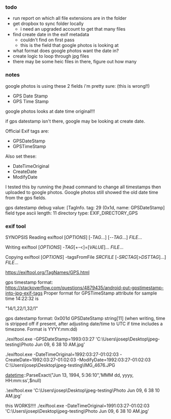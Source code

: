 ### todo
* run report on which all file extensions are in the folder
* get dropbox to sync folder locally
    * i need an upgraded account to get that many files
* find create date in the exif metadata
    * couldn't find on first pass
    * this is the field that google photos is looking at
* what format does google photos want the date in?
* create logic to loop through jpg files
* there may be some heic files in there, figure out how many

### notes
google photos is using these 2 fields i'm pretty sure: (this is wrong!!)
* GPS Date Stamp
* GPS Time Stamp

google photos looks at date time original!!!

if gps datestamp isn't there, google may be looking at create date.

Official Exif tags are:
* GPSDateStamp
* GPSTimeStamp

Also set these:
* DateTimeOriginal
* CreateDate
* ModifyDate

I tested this by running the jhead command to change all timestamps then uploaded to google photos. Google photos still showed the old date time from the gps fields.


gps datestamp debug value:
[TagInfo. tag: 29 (0x1d, name: GPSDateStamp]
field type ascii
length: 11
directory type: EXIF_DIRECTORY_GPS


### exif tool
SYNOPSIS
  Reading
    exiftool [*OPTIONS*] [-*TAG*...] [--*TAG*...] *FILE*...

  Writing
    exiftool [*OPTIONS*] -*TAG*[+-<]=[*VALUE*]... *FILE*...

  Copying
    exiftool [*OPTIONS*] -tagsFromFile *SRCFILE* [-*SRCTAG*[>*DSTTAG*]...]
    *FILE*...

https://exiftool.org/TagNames/GPS.html

gps timestamp format:
https://stackoverflow.com/questions/4879435/android-put-gpstimestamp-into-jpg-exif-tags
Proper format for GPSTimeStamp attribute for sample time 14:22:32 is

"14/1,22/1,32/1"

gps datestamp format:
0x001d	GPSDateStamp	string[11]	(when writing, time is stripped off if present, after adjusting date/time to UTC if time includes a timezone. Format is YYYY:mm:dd)

./exiftool.exe -GPSDateStamp=1993:03:27 'C:\Users\josep\Desktop\jpeg-testing\Photo Jun 09, 6 38 10 AM.jpg'


./exiftool.exe -DateTimeOriginal=1992:03:27-01:02:03 -CreateDate=1992:03:27-01:02:03 -ModifyDate=1992:03:27-01:02:03 C:\Users\josep\Desktop\jpeg-testing\IMG_4676.JPG

[datetime]::ParseExact("20181010134412",'yyyyMMddHHmmss',$null)
[datetime]::ParseExact("Jun 13, 1994, 5:36:10",'MMM dd, yyyy, HH:mm:ss',$null)


[datetimeoffset]::FromUnixTimeMilliseconds(771528970000).DateTime


 .\exiftool.exe  'C:\Users\josep\Desktop\jpeg-testing\Photo Jun 09, 6 38 10 AM.jpg'

this WORKS!!!!
./exiftool.exe -DateTimeOriginal=1991:03:27-01:02:03 'C:\Users\josep\Desktop\jpeg-testing\Photo Jun 09, 6 38 10 AM.jpg'
